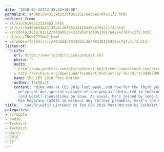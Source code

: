 ```yaml
---
date: "2018-03-12T23:48:53+10:00"
permalink: a40ab53a43139b3c3df95138176437ec7d4cc1f3.html
redirect_from:
- sl/n/d20180312234853.html
- sl/n/s/ha40ab53a43139b3c3df95138176437ec7d4cc1f3.html
- scrobble/2018/03/12/a40ab53a43139b3c3df95138176437ec7d4cc1f3.html
- sl/n/s/ZNUN777Ymw7.html
- scrobble/Techdirt//a40ab53a43139b3c3df95138176437ec7d4cc1f3.html
listen-of:
  h-cite:
    url: https://www.techdirt.com/podcast.xml
    photo: ""
    audio:
    - http://www.podtrac.com/pts/redirect.mp3/feeds.soundcloud.com/stream/384620903-techdirt-the-ces-2018-post-mortem.mp3
    - http://archive.org/download/Techdirt-Podcast-by-Techdirt/384620903-techdirt-the-ces-2018-post-mortem.mp3
    name: The CES 2018 Post-Mortem
    author: Techdirt
    content: "Mike was at CES 2018 last week, and now for the third year in a row
      we've got our special episode of the podcast dedicated to looking at the best
      (and worst) innovations on show. As usual, he's joined by long-time CES veteran
      Rob Pegoraro \u2014 so without any further preamble, here's the CES 2018 Post-Mortem."
title: ' \ud83c\udfa7 Listened to The CES 2018 Post-Mortem by Techdirt From Techdirt'
categories:
- scrobble
- audio
- Techdirt
- Techdirt
- March
- 2018
- 12
---
```

